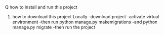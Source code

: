Q how to install and run this project 
1. how to download this project Locally
-download project 
-activate virtual environment 
-then run python manage.py makemigrations 
-and python manage.py migrate 
-then run the project 
